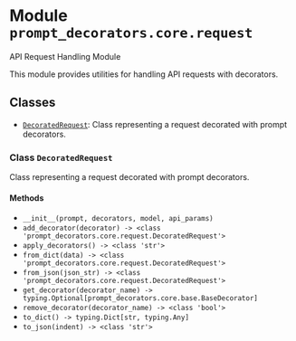 # Module `prompt_decorators.core.request`

API Request Handling Module

This module provides utilities for handling API requests with decorators.

## Classes

- [`DecoratedRequest`](#class-decoratedrequest): Class representing a request decorated with prompt decorators.

### Class `DecoratedRequest`

Class representing a request decorated with prompt decorators.

#### Methods

- `__init__(prompt, decorators, model, api_params)`
- `add_decorator(decorator) -> <class 'prompt_decorators.core.request.DecoratedRequest'>`
- `apply_decorators() -> <class 'str'>`
- `from_dict(data) -> <class 'prompt_decorators.core.request.DecoratedRequest'>`
- `from_json(json_str) -> <class 'prompt_decorators.core.request.DecoratedRequest'>`
- `get_decorator(decorator_name) -> typing.Optional[prompt_decorators.core.base.BaseDecorator]`
- `remove_decorator(decorator_name) -> <class 'bool'>`
- `to_dict() -> typing.Dict[str, typing.Any]`
- `to_json(indent) -> <class 'str'>`

